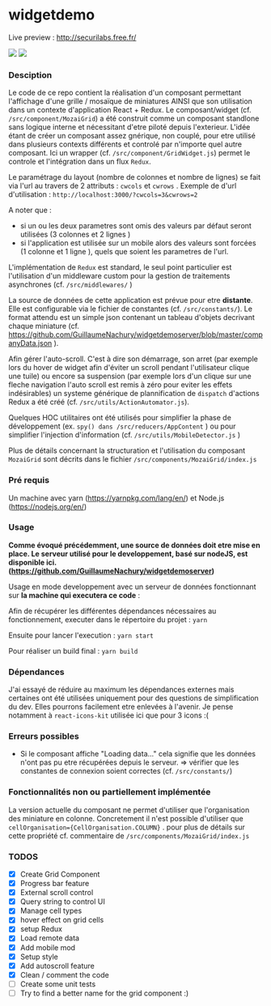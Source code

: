 # widgetdemo
Live preview : http://securilabs.free.fr/ 

![](http://securilabs.free.fr/WTTJDemoMobile.png)
![](http://securilabs.free.fr/WTTJDemo.png)
### Desciption
Le code de ce repo contient la réalisation d'un composant permettant l'affichage d'une grille / mosaïque de miniatures AINSI que son utilisation dans un contexte d'application React + Redux.
Le composant/widget (cf. `/src/component/MozaiGrid`) a été construit comme un composant standlone sans logique interne et nécessitant d'etre piloté depuis l'exterieur. L'idée étant de créer un composant assez gnérique, non couplé, pour etre utilisé dans plusieurs contexts différents et controlé par n'importe quel autre composant.
Ici un wrapper (cf. `/src/component/GridWidget.js`) permet le controle et l'intégration dans un flux `Redux`.

Le paramétrage du layout (nombre de colonnes et nombre de lignes) se fait via l'url au travers de 2 attributs : `cwcols` et `cwrows` . Exemple de d'url d'utilisation : `http://localhost:3000/?cwcols=3&cwrows=2`

A noter que :
 * si un ou les deux parametres sont omis des valeurs par défaut seront utilisées (3 colonnes et 2 lignes )
 * si l'application est utilisée sur un mobile alors des valeurs sont forcées  (1 colonne et 1 ligne ), quels que soient les parametres de l'url.

L'implémentation de `Redux` est standard, le seul point particulier est l'utilisation d'un middleware custom pour la gestion de traitements asynchrones (cf. `/src/middlewares/` )

La source de données de cette application est prévue pour etre __distante__. Elle est configurable via le fichier de constantes (cf. `/src/constants/`). Le format attendu est un simple json contenant un tableau d'objets decrivant chaque miniature (cf. https://github.com/GuillaumeNachury/widgetdemoserver/blob/master/companyData.json ).

Afin gérer l'auto-scroll. C'est à dire son démarrage, son arret (par exemple lors du hover de widget afin d'éviter un scroll pendant l'utilisateur clique une tuile) ou encore sa suspension (par exemple lors d'un clique sur une fleche navigation l'auto scroll est remis à zéro pour eviter les effets indésirables) un systeme générique de plannification de `dispatch` d'actions Redux a été créé (cf. `/src/utils/ActionAutomator.js`).

Quelques HOC utilitaires ont été utilisés pour simplifier la phase de développement (ex. `spy() dans /src/reducers/AppContent` ) ou pour simplifier l'injection d'information (cf. `/src/utils/MobileDetector.js` )
 
Plus de détails concernant la structuration et l'utilisation du composant `MozaiGrid` sont décrits dans le fichier `/src/components/MozaiGrid/index.js` 

### Pré requis
Un machine avec yarn (https://yarnpkg.com/lang/en/) et Node.js (https://nodejs.org/en/)

### Usage
__Comme évoqué précédemment, une source de données doit etre mise en place. Le serveur utilisé pour le developpement, basé sur nodeJS, est disponible ici. (https://github.com/GuillaumeNachury/widgetdemoserver)__

Usage en mode developpement avec un serveur de données fonctionnant sur __la machine qui executera ce code__ :

Afin de récupérer les différentes dépendances nécessaires au fonctionnement, executer dans le répertoire du projet :
```yarn``` 

Ensuite pour lancer l'execution : 
```yarn start```

Pour réaliser un build final :
```yarn build```


### Dépendances
J'ai essayé de réduire au maximum les dépendances externes mais certaines ont été utilisées uniquement pour des questions de simplification du dev. Elles pourrons facilement etre enlevées à l'avenir. Je pense notamment à `react-icons-kit` utilisée ici que pour 3 icons :(

### Erreurs possibles
 * Si le composant affiche "Loading data..." cela signifie que les données n'ont pas pu etre récupérées depuis le serveur. => vérifier que les constantes de connexion soient correctes (cf. `/src/constants/`)

 ### Fonctionnalités non ou partiellement implémentée
 La version actuelle du composant ne permet d'utiliser que l'organisation des miniature en colonne. Concretement il n'est possible d'utiliser que ` cellOrganisation={CellOrganisation.COLUMN}` . pour plus de détails sur cette propriété cf. commentaire de `/src/components/MozaiGrid/index.js`


### TODOS
- [x] Create Grid Component
- [x] Progress bar feature
- [x] External scroll control
- [x] Query string to control UI
- [x] Manage cell types
- [x] hover effect on grid cells
- [x] setup Redux
- [x] Load remote data
- [x] Add mobile mod
- [x] Setup style
- [x] Add autoscroll feature
- [x] Clean / comment the code 
- [ ] Create some unit tests
- [ ] Try to find a better name for the grid component :)
